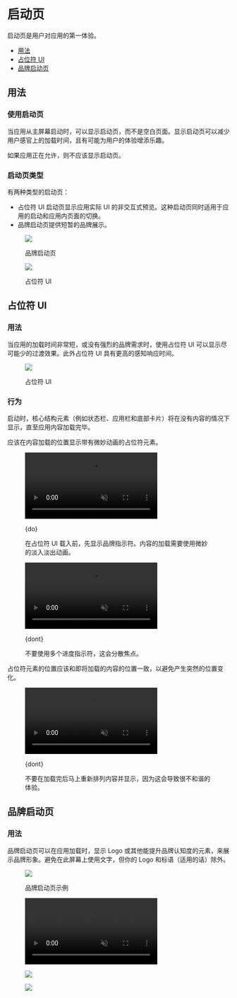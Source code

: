 <div class="article__intro">

[en]: <> (Launch screen)
# 启动页

[en]: <> (The launch screen is a user’s first experience of your app.)
启动页是用户对应用的第一体验。

<nav>

[en]: <> (Usage)
[en]: <> (Placeholder UI)
[en]: <> (Branded launch)
* [用法](#usage)
* [占位符 UI](#placeholder-ui)
* [品牌启动页](#branded-launch)

</nav></div><div class="article__body">

[en]: <> (Usage)
<h2 id="usage">用法</h2>

[en]: <> (Using launch screens)
### 使用启动页

[en]: <> (Launch screens can be displayed upon an app’s launch from the home screen when an app loads, instead of displaying a blank screen. Displaying a launch screen can decrease the sense of a long load time, and has the potential to add delight to the user experience.)
当应用从主屏幕启动时，可以显示启动页，而不是空白页面。显示启动页可以减少用户感官上的加载时间，且有可能为用户的体验增添乐趣。

[en]: <> (Launch screens shouldn’t be displayed if an app is running.)
如果应用正在允许，则不应该显示启动页。

[en]: <> (Types of launch screens)
### 启动页类型

[en]: <> (There are two types of launch screens:)
有两种类型的启动页：

[en]: <> (Placeholder UI launch screens display a non-interactive preview of the app’s actual UI. This launch screen is appropriate for both app launches and activity transitions within an app.)
[en]: <> (Branded launch screens provide momentary brand exposure.)
* 占位符 UI 启动页显示应用实际 UI 的非交互式预览。这种启动页同时适用于应用的启动和应用内页面的切换。
* 品牌启动页提供短暂的品牌展示。

<div class="mdui-row-sm-2"><div class="mdui-col"><figure>

![]({assets_path}/communication/launch-screen/communication-launch-screens-01.png)

<figcaption>

[en]: <> (Branded launch screen)
品牌启动页

</figcaption></figure></div><div class="mdui-col"><figure>

![]({assets_path}/communication/launch-screen/communication-launch-screens-03.png)

<figcaption>

[en]: <> (Placeholder UI)
占位符 UI

</figcaption></figure></div></div>

[en]: <> (Placeholder UI)
<h2 id="placeholder-ui">占位符 UI</h2>

[en]: <> (Usage)
### 用法

<div class="mdui-row-sm-2"><div class="mdui-col">

[en]: <> (For apps with short loading times, or that aren’t promoting branding, a placeholder UI displays the fewest possible shifts from the launch screen to the app. Additionally, placeholder UIs have a higher perceived response time.)
当应用的加载时间非常短，或没有强烈的品牌需求时，使用占位符 UI 可以显示尽可能少的过渡效果。此外占位符 UI 具有更高的感知响应时间。

</div><div class="mdui-col"><figure>

![]({assets_path}/communication/launch-screen/communication-launch-screens-03.png)

<figcaption>

[en]: <> (A placeholder UI)
占位符 UI

</figcaption></figure></div></div>

[en]: <> (Behavior)
### 行为

[en]: <> (On launch, core structural elements – such as the status bar, app bar, and bottom sheet – are displayed without content until the app has loaded.)
启动时，核心结构元素（例如状态栏、应用栏和底部卡片）将在没有内容的情况下显示，直至应用内容加载完毕。

[en]: <> (Placeholder elements, with subtle animation, should be displayed in locations where content will load.)
应该在内容加载的位置显示带有微妙动画的占位符元素。

<div class="mdui-row-sm-2"><div class="mdui-col"><figure><video controls loop muted preload="metadata" class="mdui-video-fluid"><source data-src="{assets_path}/communication/launch-screen/02-fortnightly-loading-do.mp4" src="{assets_path}/communication/launch-screen/02-fortnightly-loading-do.mp4" type="video/mp4"></video><figcaption>

{do}

[en]: <> (A branded indicator is displayed until a placeholder UI loads. Content loads using a subtle fade transition.)
在占位符 UI 载入前，先显示品牌指示符。内容的加载需要使用微妙的淡入淡出动画。

</figcaption></figure></div><div class="mdui-col"><figure><video controls loop muted preload="metadata" class="mdui-video-fluid"><source data-src="{assets_path}/communication/launch-screen/02-fortnightly-loading-dont.mp4" src="{assets_path}/communication/launch-screen/02-fortnightly-loading-dont.mp4" type="video/mp4"></video><figcaption>

{dont}

[en]: <> (Don’t display multiple progress indicators, which divide focus.)
不要使用多个进度指示符，这会分散焦点。

</figcaption></figure></div></div>

[en]: <> (Placeholder elements should remain positioned where content will load to avoid unexpected shifts in positioning.)
占位符元素的位置应该和即将加载的内容的位置一致，以避免产生突然的位置变化。

<figure><video controls loop muted preload="metadata" class="mdui-video-fluid"><source data-src="{assets_path}/communication/launch-screen/02-fortnightly-loadinglayout-dont.mp4" src="{assets_path}/communication/launch-screen/02-fortnightly-loadinglayout-dont.mp4" type="video/mp4"></video><figcaption>

{dont}

[en]: <> (Don’t display content that rearranges itself instantly as it loads, as this can produce a jarring experience.)
不要在加载完后马上重新排列内容并显示，因为这会导致很不和谐的体验。

</figcaption></figure>

[en]: <> (Branded launch)
<h2 id="branded-launch">品牌启动页</h2>

[en]: <> (Usage)
### 用法

[en]: <> (Branded launch screens express branding while an app loads, by displaying a logo or other elements that improve brand recognition. Avoid using text on this screen except your logo and, if applicable, a tagline.)
品牌启动页可以在应用加载时，显示 Logo 或其他能提升品牌认知度的元素，来展示品牌形象。避免在此屏幕上使用文字，但你的 Logo 和标语（适用的话）除外。

<div class="mdui-row-sm-2"><div class="mdui-col"><figure>

![]({assets_path}/communication/launch-screen/communication-launch-screens-01.png)

<figcaption>

[en]: <> (Examples of branded launch screens)
品牌启动页示例

</figcaption></figure></div><div class="mdui-col"><figure><video controls loop muted preload="metadata" class="mdui-video-fluid"><source data-src="{assets_path}/communication/launch-screen/fortnightly-launch.mp4" src="{assets_path}/communication/launch-screen/fortnightly-launch.mp4" type="video/mp4"></video></figure></div></div><figure>

![]({assets_path}/communication/launch-screen/communication-launch-screens-04.png)

</figure><figure>

![]({assets_path}/communication/launch-screen/communication-launch-screens-05.png)

</figure></div>
